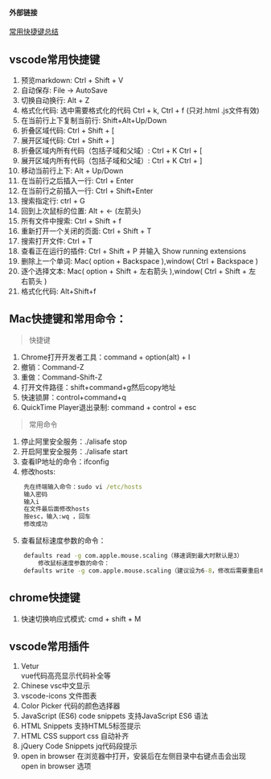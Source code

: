 #### 外部链接
[常用快捷键总结](https://segmentfault.com/a/1190000009396435)  
 

## vscode常用快捷键
1. 预览markdown: Ctrl + Shift + V
2. 自动保存: File -> AutoSave
3. 切换自动换行: Alt + Z
4. 格式化代码: 选中需要格式化的代码 Ctrl + k, Ctrl + f  (只对.html .js文件有效)
5. 在当前行上下复制当前行: Shift+Alt+Up/Down        
6. 折叠区域代码: Ctrl + Shift + [
7. 展开区域代码: Ctrl + Shift + ]   
8. 折叠区域内所有代码（包括子域和父域）: Ctrl + K Ctrl + [
9. 展开区域内所有代码（包括子域和父域）: Ctrl + K Ctrl + ]
10. 移动当前行上下: Alt + Up/Down
11. 在当前行之后插入一行: Ctrl + Enter
12. 在当前行之前插入一行: Ctrl + Shift+Enter
13. 搜索指定行: ctrl + G
14. 回到上次鼠标的位置: Alt + ← (左箭头)
15. 所有文件中搜索: Ctrl + Shift + f    
16. 重新打开一个关闭的页面: Ctrl + Shift + T            
17. 搜索打开文件: Ctrl + T 
18. 查看正在运行的插件: Ctrl + Shift + P 并输入 Show running extensions         
19. 删除上一个单词: Mac( option + Backspace ),window( Ctrl + Backspace )        
20. 逐个选择文本: Mac( option + Shift + 左右箭头 ),window( Ctrl + Shift + 左右箭头 )
21. 格式化代码: Alt+Shift+f

## Mac快捷键和常用命令：
> 快捷键   
1. Chrome打开开发者工具：command + option(alt) + I      
2. 撤销：Command-Z          
3. 重做：Command-Shift-Z    
4. 打开文件路径：shift+command+g然后copy地址        
5. 快速锁屏：control+command+q            
6. QuickTime Player退出录制: command + control + esc 

> 常用命令     
1. 停止阿里安全服务：./alisafe stop         
2. 开启阿里安全服务：./alisafe start            
3. 查看IP地址的命令：ifconfig           
4. 修改hosts:
```cmd
	先在终端输入命令：sudo vi /etc/hosts
	输入密码
	输入i
	在文件最后面修改hosts
	按esc，输入:wq ，回车
	修改成功
```
5. 查看鼠标速度参数的命令：
```cmd
	defaults read -g com.apple.mouse.scaling（移速调到最大时默认是3）
        修改鼠标速度参数的命令：
	defaults write -g com.apple.mouse.scaling（建议设为6-8，修改后需要重启电脑才能生效）
```




## chrome快捷键
1. 快速切换响应式模式: cmd + shift + M 




## vscode常用插件
1. Vetur    
    vue代码高亮显示代码补全等
2. Chinese
    vsc中文显示
3. vscode-icons
    文件图表
4. Color Picker
    代码的颜色选择器
5. JavaScript (ES6) code snippets
    支持JavaScript  ES6 语法
6. HTML Snippets
    支持HTML5标签提示
7. HTML CSS support
    css 自动补齐
8. jQuery Code Snippets
    jq代码段提示
9. open in browser
    在浏览器中打开，安装后在左侧目录中右键点击会出现 open in browser 选项
